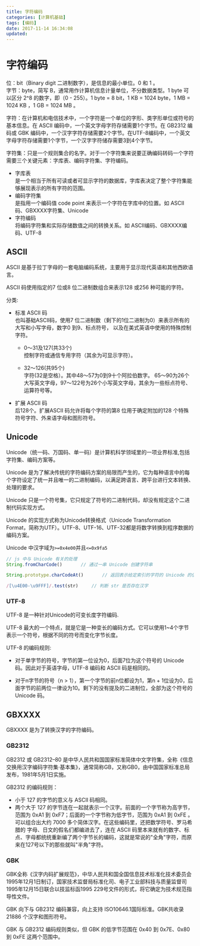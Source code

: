 ```yaml
---
title: 字符编码
categories: [计算机基础]
tags: [编码]
date: 2017-11-14 16:34:08
updated:
---
```


# 字符编码
位：bit（Binary digit 二进制数字），是信息的最小单位。0 和 1 。  
字节：byte，简写 B，通常用作计算机信息计量单位，不分数据类型。1 byte 可以区分 2^8 的数字，即（0 - 255）。1 byte = 8 bit，1 KB = 1024 byte，1 MB = 1024  KB ，1 GB = 1024 MB 。

字符：在计算机和电信技术中，一个字符是一个单位的字形、类字形单位或符号的基本信息。在 ASCII 编码中，一个英文字母字符存储需要1个字节。在 GB2312 编码或 GBK 编码中，一个汉字字符存储需要2个字节。在UTF-8编码中，一个英文字母字符存储需要1个字节，一个汉字字符储存需要3到4个字节。

字符集：只是一个规则集合的名字。对于一个字符集来说要正确编码转码一个字符需要三个关键元素：字库表、编码字符集、字符编码。
* 字库表  
    是一个相当于所有可读或者可显示字符的数据库，字库表决定了整个字符集能够展现表示的所有字符的范围。
* 编码字符集  
    是指用一个编码值 code point 来表示一个字符在字库中的位置。如 ASCII码、GBXXXX字符集、Unicode
* 字符编码   
    将编码字符集和实际存储数值之间的转换关系。如 ASCII编码、GBXXXX编码、UTF-8

## ASCII    
ASCII 是基于拉丁字母的一套电脑编码系统，主要用于显示现代英语和其他西欧语言。

ASCII 码使用指定的7 位或8 位二进制数组合来表示128 或256 种可能的字符。

分类:
* 标准 ASCII 码  
也叫基础ASCII码，使用7 位二进制数（剩下的1位二进制为0）来表示所有的大写和小写字母，数字0 到9、标点符号， 以及在美式英语中使用的特殊控制字符。
    * 0～31及127(共33个)   
    控制字符或通信专用字符（其余为可显示字符）。

    * 32～126(共95个)  
    字符(32是空格）。其中48～57为0到9十个阿拉伯数字。
65～90为26个大写英文字母，97～122号为26个小写英文字母，其余为一些标点符号、运算符号等。

* 扩展 ASCII 码   
后128个。扩展ASCII 码允许将每个字符的第8 位用于确定附加的128 个特殊符号字符、外来语字母和图形符号。

## Unicode
Unicode（统一码、万国码、单一码）是计算机科学领域里的一项业界标准,包括字符集、编码方案等。

Unicode 是为了解决传统的字符编码方案的局限而产生的，它为每种语言中的每个字符设定了统一并且唯一的二进制编码，以满足跨语言、跨平台进行文本转换、处理的要求。

Unicode 只是一个符号集，它只规定了符号的二进制代码，却没有规定这个二进制代码实现方式。

Unicode 的实现方式称为Unicode转换格式（Unicode Transformation Format，简称为UTF）。UTF-8、UTF-16、UTF-32都是将数字转换到程序数据的编码方案。

Unicode 中汉字域为`>=0x4e00`并且`<=0x9fa5`
```js
// js 中与 Unicode 有关的处理
String.fromCharCode()       // 通过一串 Unicode 创建字符串

String.prototype.charCodeAt()       // 返回表示给定索引的字符的 Unicode 的值

/[\u4E00-\u9FFF]/.test(str)     // 判断 str 是否存在汉字
```

### UTF-8  
UTF-8 是一种针对Unicode的可变长度字符编码.

UTF-8 最大的一个特点，就是它是一种变长的编码方式。它可以使用1~4个字节表示一个符号，根据不同的符号而变化字节长度。

UTF-8 的编码规则:
* 对于单字节的符号，字节的第一位设为0，后面7位为这个符号的 Unicode 码。因此对于英语字母，UTF-8 编码和 ASCII 码是相同的。

* 对于n字节的符号（n > 1），第一个字节的前n位都设为1，第n + 1位设为0，后面字节的前两位一律设为10。剩下的没有提及的二进制位，全部为这个符号的 Unicode 码。

## GBXXXX
GBXXXX 是为了转换汉字的字符编码。  

### GB2312
GB2312 或 GB2312–80 是中华人民共和国国家标准简体中文字符集，全称《信息交换用汉字编码字符集·基本集》，通常简称GB，又称GB0，由中国国家标准总局发布，1981年5月1日实施。

GB2312 的编码规则：
* 小于 127 的字节的意义与 ASCII 码相同。
* 两个大于 127 的字节连在一起就表示一个汉字。前面的一个字节称为高字节，范围为 0xA1 到 0xF7；后面的一个字节称为低字节，范围为 0xA1 到 0xFE 。可以组合出大约 7000 多个简体汉字。在这些编码里，还把数学符号、罗马希腊的 字母、日文的假名们都编进去了，连在 ASCII 码里本来就有的数字、标点、字母都统统重新编了两个字节长的编码，这就是常说的"全角"字符，而原来在127号以下的那些就叫"半角"字符。

### GBK    
GBK全称《汉字内码扩展规范》，中华人民共和国全国信息技术标准化技术委员会1995年12月1日制订，国家技术监督局标准化司、电子工业部科技与质量监督司1995年12月15日联合以技监标函1995 229号文件的形式，将它确定为技术规范指导性文件。

GBK 向下与 GB2312 编码兼容，向上支持 ISO10646.1国际标准。GBK共收录 21886 个汉字和图形符号。

GBK 与 GB2312 编码规则类似，但 GBK 的低字节范围在 0x40 到 0x7E、0x80 到 0xFE 这两个范围中。 